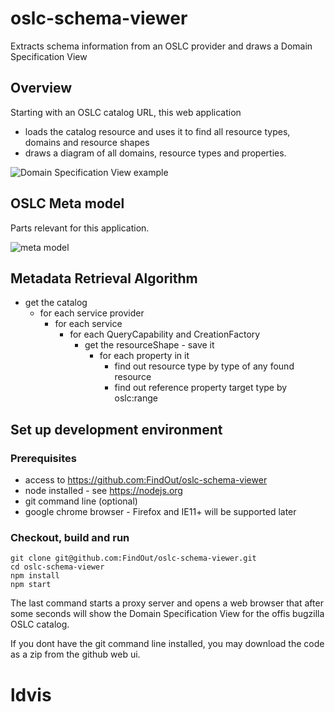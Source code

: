 # oslc-schema-viewer
Extracts schema information from an OSLC provider and draws a Domain Specification View

## Overview
Starting with an OSLC catalog URL, this web application
- loads the catalog resource and uses it to find all resource types, domains and resource shapes
- draws a diagram of all domains, resource types and properties.

![Domain Specification View example](docs/domainSpecificationView.png)


## OSLC Meta model

Parts relevant for this application.

![meta model](http://yuml.me/4acb73c3)

## Metadata Retrieval Algorithm

- get the catalog
    - for each service provider
        - for each service
            - for each QueryCapability and CreationFactory
                - get the resourceShape - save it
                    - for each property in it
                        - find out resource type by type of any found resource
                        - find out reference property target type by oslc:range

## Set up development environment

### Prerequisites

- access to https://github.com:FindOut/oslc-schema-viewer
- node installed - see https://nodejs.org
- git command line (optional)
- google chrome browser - Firefox and IE11+ will be supported later

### Checkout, build and run

```
git clone git@github.com:FindOut/oslc-schema-viewer.git
cd oslc-schema-viewer
npm install
npm start
```
The last command starts a proxy server and opens a web browser that after some seconds will show the Domain Specification View for the offis bugzilla OSLC catalog.

If you dont have the git command line installed, you may download the code as a zip from the github web ui.
# ldvis
